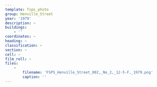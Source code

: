 ```yaml
---
template: fsps_photo
group: Henville_Street
year: '1979'
description: ~
buildings:
    - ''
coordinates: ~
heading: ~
classification: ~
section: ~
cell: ~
film_roll: ~
files:
    -
        filename: 'FSPS_Henville_Street_002,_No_2,_12-5-F,_1979.png'
        caption: ''
---
```

